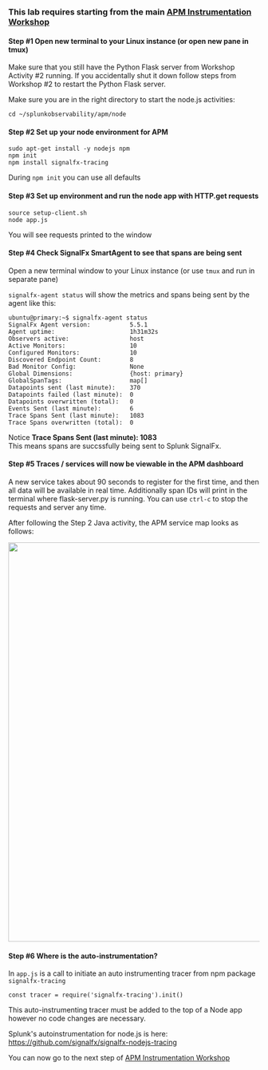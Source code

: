### This lab requires starting from the main [APM Instrumentation Workshop](https://github.com/slernersplunk/splunkobservability/blob/master/apm/README.md)

#### Step #1 Open new terminal to your Linux instance (or open new pane in tmux)  

Make sure that you still have the Python Flask server from Workshop Activity #2 running. If you accidentally shut it down follow steps from Workshop #2 to restart the Python Flask server.

Make sure you are in the right directory to start the node.js activities:  

`cd ~/splunkobservability/apm/node`

#### Step #2 Set up your node environment for APM

```
sudo apt-get install -y nodejs npm
npm init
npm install signalfx-tracing
```
During `npm init` you can use all defaults

#### Step #3 Set up environment and run the node app with HTTP.get requests

```
source setup-client.sh  
node app.js
```

You will see requests printed to the window

#### Step #4 Check SignalFx SmartAgent to see that spans are being sent

Open a new terminal window to your Linux instance (or use `tmux` and run in separate pane)

`signalfx-agent status` will show the metrics and spans being sent by the agent like this:

```
ubuntu@primary:~$ signalfx-agent status
SignalFx Agent version:           5.5.1
Agent uptime:                     1h31m32s
Observers active:                 host
Active Monitors:                  10
Configured Monitors:              10
Discovered Endpoint Count:        8
Bad Monitor Config:               None
Global Dimensions:                {host: primary}
GlobalSpanTags:                   map[]
Datapoints sent (last minute):    370
Datapoints failed (last minute):  0
Datapoints overwritten (total):   0
Events Sent (last minute):        6
Trace Spans Sent (last minute):   1083
Trace Spans overwritten (total):  0
```

Notice **Trace Spans Sent (last minute):   1083**  
This means spans are succssfully being sent to Splunk SignalFx.

#### Step #5 Traces / services will now be viewable in the APM dashboard

A new service takes about 90 seconds to register for the first time, and then all data will be available in real time.
Additionally span IDs will print in the terminal where flask-server.py is running.
You can use `ctrl-c` to stop the requests and server any time.

After following the Step 2 Java activity, the APM service map looks as follows:

<img src="../../../assets/node.png" width="800" /> 

#### Step #6 Where is the auto-instrumentation?

In `app.js` is a call to initiate an auto instrumenting tracer from npm package `signalfx-tracing`

`const tracer = require('signalfx-tracing').init()`

This auto-instrumenting tracer must be added to the top of a Node app however no code changes are necessary.  

Splunk's autoinstrumentation for node.js is here: https://github.com/signalfx/signalfx-nodejs-tracing

You can now go to the next step of [APM Instrumentation Workshop](../3-workshop-labs.md)

